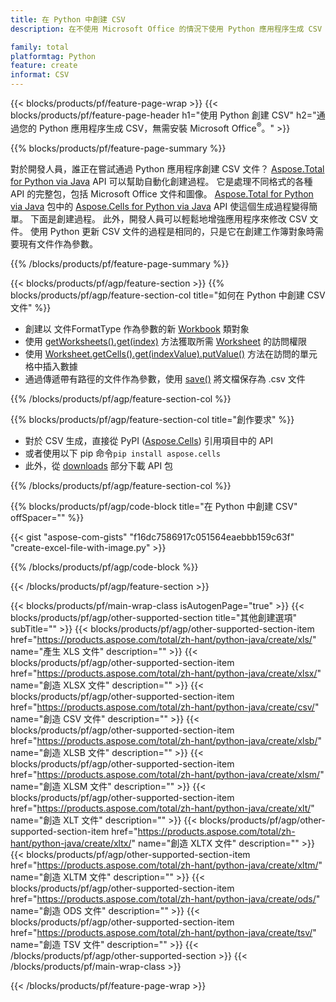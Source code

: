 ```yaml
---
title: 在 Python 中創建 CSV
description: 在不使用 Microsoft Office 的情況下使用 Python 應用程序生成 CSV 文件。 

family: total
platformtag: Python
feature: create
informat: CSV
---
```

{{< blocks/products/pf/feature-page-wrap >}}
{{< blocks/products/pf/feature-page-header h1="使用 Python 創建 CSV" h2="通過您的 Python 應用程序生成 CSV，無需安裝 Microsoft Office<sup>&reg;</sup>。" >}}

{{% blocks/products/pf/feature-page-summary %}}

對於開發人員，誰正在嘗試通過 Python 應用程序創建 CSV 文件？ [Aspose.Total for Python via Java](https://products.aspose.com/total/python-java/) API 可以幫助自動化創建過程。 它是處理不同格式的各種 API 的完整包，包括 Microsoft Office 文件和圖像。 [Aspose.Total for Python via Java](https://products.aspose.com/total/python-java/) 包中的 [Aspose.Cells for Python via Java](https://products.aspose.com/cells/python-java/) API 使這個生成過程變得簡單。 下面是創建過程。 此外，開發人員可以輕鬆地增強應用程序來修改 CSV 文件。 使用 Python 更新 CSV 文件的過程是相同的，只是它在創建工作簿對象時需要現有文件作為參數。

{{% /blocks/products/pf/feature-page-summary %}}

{{< blocks/products/pf/agp/feature-section >}}
{{% blocks/products/pf/agp/feature-section-col title="如何在 Python 中創建 CSV 文件" %}}

- 創建以 文件FormatType 作為參數的新 [Workbook](https://reference.aspose.com/cells/python/asposecells.api/Workbook) 類對象
- 使用 [getWorksheets().get(index)](https://reference.aspose.com/cells/python/asposecells.api/workbook#Worksheets) 方法獲取所需 [Worksheet](https://reference.aspose.com/cells/python/asposecells.api/Worksheet) 的訪問權限
- 使用 [Worksheet.getCells().get(indexValue).putValue()](https://reference.aspose.com/cells/python/asposecells.api/worksheet#Cells) 方法在訪問的單元格中插入數據
- 通過傳遞帶有路徑的文件作為參數，使用 [save()](https://reference.aspose.com/cells/python/asposecells.api/workbook#save(java.lang.String)) 將文檔保存為 .csv 文件

{{% /blocks/products/pf/agp/feature-section-col %}}

{{% blocks/products/pf/agp/feature-section-col title="創作要求" %}}

- 對於 CSV 生成，直接從 PyPI ([Aspose.Cells](https://pypi.org/project/aspose-cells/)) 引用項目中的 API
- 或者使用以下 pip 命令```pip install aspose.cells``` 
- 此外，從 [downloads](https://releases.aspose.com/cells/python-java) 部分下載 API 包 

{{% /blocks/products/pf/agp/feature-section-col %}}

{{% blocks/products/pf/agp/code-block title="在 Python 中創建 CSV" offSpacer="" %}}

{{< gist "aspose-com-gists" "f16dc7586917c051564eaebbb159c63f" "create-excel-file-with-image.py" >}}

{{% /blocks/products/pf/agp/code-block %}}

{{< /blocks/products/pf/agp/feature-section >}}

{{< blocks/products/pf/main-wrap-class isAutogenPage="true" >}}
{{< blocks/products/pf/agp/other-supported-section title="其他創建選項" subTitle="" >}}
{{< blocks/products/pf/agp/other-supported-section-item href="https://products.aspose.com/total/zh-hant/python-java/create/xls/" name="產生 XLS 文件" description="" >}}
{{< blocks/products/pf/agp/other-supported-section-item href="https://products.aspose.com/total/zh-hant/python-java/create/xlsx/" name="創造 XLSX 文件" description="" >}}
{{< blocks/products/pf/agp/other-supported-section-item href="https://products.aspose.com/total/zh-hant/python-java/create/csv/" name="創造 CSV 文件" description="" >}}
{{< blocks/products/pf/agp/other-supported-section-item href="https://products.aspose.com/total/zh-hant/python-java/create/xlsb/" name="創造 XLSB 文件" description="" >}}
{{< blocks/products/pf/agp/other-supported-section-item href="https://products.aspose.com/total/zh-hant/python-java/create/xlsm/" name="創造 XLSM 文件" description="" >}}
{{< blocks/products/pf/agp/other-supported-section-item href="https://products.aspose.com/total/zh-hant/python-java/create/xlt/" name="創造 XLT 文件" description="" >}}
{{< blocks/products/pf/agp/other-supported-section-item href="https://products.aspose.com/total/zh-hant/python-java/create/xltx/" name="創造 XLTX 文件" description="" >}}
{{< blocks/products/pf/agp/other-supported-section-item href="https://products.aspose.com/total/zh-hant/python-java/create/xltm/" name="創造 XLTM 文件" description="" >}}
{{< blocks/products/pf/agp/other-supported-section-item href="https://products.aspose.com/total/zh-hant/python-java/create/ods/" name="創造 ODS 文件" description="" >}}
{{< blocks/products/pf/agp/other-supported-section-item href="https://products.aspose.com/total/zh-hant/python-java/create/tsv/" name="創造 TSV 文件" description="" >}}
{{< /blocks/products/pf/agp/other-supported-section >}}
{{< /blocks/products/pf/main-wrap-class >}}

{{< /blocks/products/pf/feature-page-wrap >}}